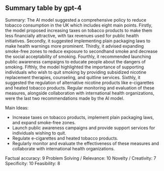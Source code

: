 ## Summary table by gpt-4
Summary: 
The AI model suggested a comprehensive policy to reduce tobacco consumption in the UK which includes eight main points. Firstly, the model proposed increasing taxes on tobacco products to make them less financially attractive, with tax revenues used for public health initiatives. Secondly, it suggested implementing plain packaging laws to make health warnings more prominent. Thirdly, it advised expanding smoke-free zones to reduce exposure to secondhand smoke and decrease the social acceptability of smoking. Fourthly, it recommended launching public awareness campaigns to educate people about the dangers of smoking. Fifthly, the model highlighted the importance of supporting individuals who wish to quit smoking by providing subsidized nicotine replacement therapies, counseling, and quitline services. Sixthly, it suggested the regulation of alternative nicotine products like e-cigarettes and heated tobacco products. Regular monitoring and evaluation of these measures, alongside collaboration with international health organizations, were the last two recommendations made by the AI model. 

Main Ideas: 
- Increase taxes on tobacco products, implement plain packaging laws, and expand smoke-free zones.
- Launch public awareness campaigns and provide support services for individuals wishing to quit.
- Regulate e-cigarettes and heated tobacco products.
- Regularly monitor and evaluate the effectiveness of these measures and collaborate with international health organizations.

Factual accuracy: 9
Problem Solving / Relevance: 10
Novelty / Creativity: 7
Specificity: 10
Feasibility: 8